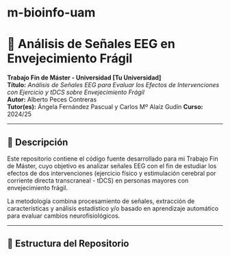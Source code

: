 # m-bioinfo-uam
# 🧠 Análisis de Señales EEG en Envejecimiento Frágil

**Trabajo Fin de Máster - Universidad [Tu Universidad]**  
**Título:** *Análisis de Señales EEG para Evaluar los Efectos de Intervenciones con Ejercicio y tDCS sobre Envejecimiento Frágil*  
**Autor:** Alberto Peces Contreras   
**Tutor(es):** Ángela Fernández Pascual y Carlos Mº Alaíz Gudín
**Curso:** 2024/25

---

## 🧾 Descripción

Este repositorio contiene el código fuente desarrollado para mi Trabajo Fin de Máster, cuyo objetivo es analizar señales EEG con el fin de estudiar los efectos de dos intervenciones (ejercicio físico y estimulación cerebral por corriente directa transcraneal - tDCS) en personas mayores con envejecimiento frágil.

La metodología combina procesamiento de señales, extracción de características y análisis estadístico y/o basado en aprendizaje automático para evaluar cambios neurofisiológicos.

---

## 📁 Estructura del Repositorio
